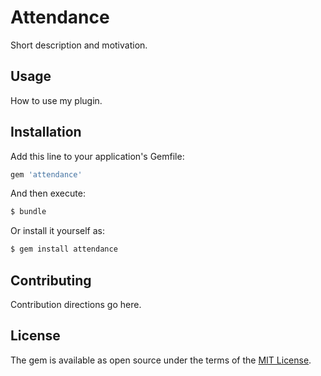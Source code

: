 # Attendance
Short description and motivation.

## Usage
How to use my plugin.

## Installation
Add this line to your application's Gemfile:

```ruby
gem 'attendance'
```

And then execute:
```bash
$ bundle
```

Or install it yourself as:
```bash
$ gem install attendance
```

## Contributing
Contribution directions go here.

## License
The gem is available as open source under the terms of the [MIT License](https://opensource.org/licenses/MIT).
